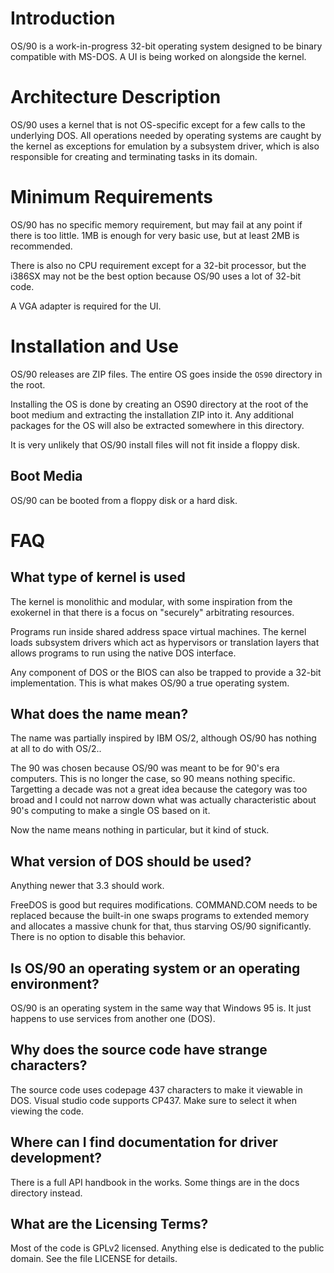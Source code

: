# Introduction

OS/90 is a work-in-progress 32-bit operating system designed to be binary compatible with MS-DOS. A UI is being worked on alongside the kernel.

# Architecture Description

OS/90 uses a kernel that is not OS-specific except for a few calls to the underlying DOS. All operations needed by operating systems are caught by the kernel as exceptions for emulation by a subsystem driver, which is also responsible for creating and terminating tasks in its domain.

# Minimum Requirements

OS/90 has no specific memory requirement, but may fail at any point if there is too little. 1MB is enough for very basic use, but at least 2MB is recommended.

There is also no CPU requirement except for a 32-bit processor, but the i386SX may not be the best option because OS/90 uses a lot of 32-bit code.

A VGA adapter is required for the UI.

# Installation and Use

OS/90 releases are ZIP files. The entire OS goes inside the `OS90` directory in the root.

Installing the OS is done by creating an OS90 directory at the root of the boot medium and extracting the installation ZIP into it. Any additional packages for the OS will also be extracted somewhere in this directory.

It is very unlikely that OS/90 install files will not fit inside a floppy disk.

## Boot Media

OS/90 can be booted from a floppy disk or a hard disk.

# FAQ

## What type of kernel is used

The kernel is monolithic and modular, with some inspiration from the exokernel in that there is a focus on "securely" arbitrating resources.

Programs run inside shared address space virtual machines. The kernel loads subsystem drivers which act as hypervisors or translation layers that allows programs to run using the native DOS interface.

Any component of DOS or the BIOS can also be trapped to provide a 32-bit implementation. This is what makes OS/90 a true operating system.

## What does the name mean?

The name was partially inspired by IBM OS/2, although OS/90 has nothing at all to do with OS/2..

The 90 was chosen because OS/90 was meant to be for 90's era computers. This is no longer the case, so 90 means nothing specific. Targetting a decade was not a great idea because the category was too broad and I could not narrow down what was actually characteristic about 90's computing to make a single OS based on it.

Now the name means nothing in particular, but it kind of stuck.

## What version of DOS should be used?

Anything newer that 3.3 should work.

FreeDOS is good but requires modifications. COMMAND.COM needs to be replaced because the built-in one swaps programs to extended memory and allocates a massive chunk for that, thus starving OS/90 significantly. There is no option to disable this behavior.

## Is OS/90 an operating system or an operating environment?

OS/90 is an operating system in the same way that Windows 95 is. It just happens to use services from another one (DOS).

## Why does the source code have strange characters?

The source code uses codepage 437 characters to make it viewable in DOS. Visual studio code supports CP437. Make sure to select it when viewing the code.

## Where can I find documentation for driver development?

There is a full API handbook in the works. Some things are in the docs directory instead.

## What are the Licensing Terms?

Most of the code is GPLv2 licensed. Anything else is dedicated to the public domain. See the file LICENSE for details.
